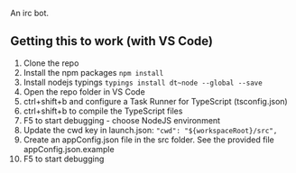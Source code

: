 An irc bot.

## Getting this to work (with VS Code)

1. Clone the repo
2. Install the npm packages `npm install`
3. Install nodejs typings `typings install dt~node --global --save`
4. Open the repo folder in VS Code
5. ctrl+shift+b and configure a Task Runner for TypeScript (tsconfig.json)
6. ctrl+shift+b to compile the TypeScript files
7. F5 to start debugging - choose NodeJS environment
8. Update the cwd key in launch.json: `"cwd": "${workspaceRoot}/src",`
9. Create an appConfig.json file in the src folder. See the provided file appConfig.json.example
10. F5 to start debugging